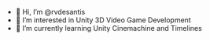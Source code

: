 - 👋 Hi, I’m @rvdesantis
- 👀 I’m interested in Unity 3D Video Game Development
- 🌱 I’m currently learning Unity Cinemachine and Timelines



